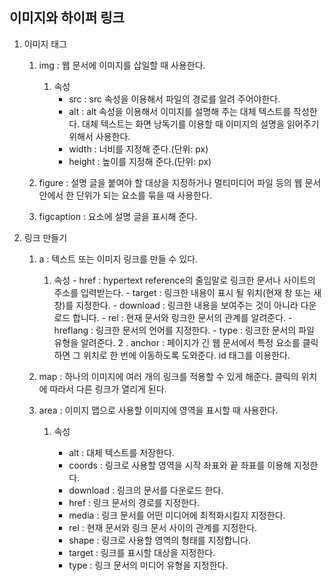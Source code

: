 ## <b> 이미지와 하이퍼 링크 </b>

1. 이미지 태그

   1. img : 웹 문서에 이미지를 삽일할 때 사용한다.

      1. 속성
         - src : src 속성을 이용해서 파일의 경로를 알려 주어야한다.
         - alt : alt 속성을 이용해서 이미지를 설명해 주는 대체 텍스트를 작성한다. 대체 텍스트는 화면 낭독기를 이용할 때 이미지의 설명을 읽어주기 위해서 사용한다.
         - width : 너비를 지정해 준다.(단위: px)
         - height : 높이를 지정해 준다.(단위: px)

   2. figure : 설명 글을 붙여야 할 대상을 지정하거나 멀티미디어 파일 등의 웹 문서안에서 한 단위가 되는 요소를 묶을 때 사용한다.

   3. figcaption : 요소에 설명 글을 표시해 준다.

2. 링크 만들기

   1. a : 텍스트 또는 이미지 링크를 만들 수 있다.

      1. 속성 - href : hypertext reference의 줄임말로 링크한 문서나 사이트의 주소를 입력받는다. - target : 링크한 내용이 표시 될 위치(현재 창 또는 새 창)를 지정한다. - download : 링크한 내용을 보여주는 것이 아니라 다운로드 합니다. - rel : 현재 문서와 링크한 문서의 관계를 알려준다. - hreflang : 링크한 문서의 언어를 지정한다. - type : 링크한 문서의 파일 유형을 알려준다.
         2 . anchor : 페이지가 긴 웹 문서에서 특정 요소를 클릭하면 그 위치로 한 번에 이동하도록 도와준다. id 태그를 이용한다.

   2. map : 하나의 이미지에 여러 개의 링크를 적용할 수 있게 해준다. 클릭의 위치에 따라서 다른 링크가 열리게 된다.

   3. area : 이미지 맵으로 사용할 이미지에 영역을 표시할 때 사용한다.

      1. 속성

         - alt : 대체 텍스트를 저장한다.
         - coords : 링크로 사용할 영역을 시작 좌표와 끝 좌표를 이용해 지정한다.
         - download : 링크의 문서를 다운로드 한다.
         - href : 링크 문서의 경로를 지정한다.
         - media : 링크 문서를 어떤 미디어에 최적화시킬지 지정한다.
         - rel : 현재 문서와 링크 문서 사이의 관계를 지정한다.
         - shape : 링크로 사용할 영역의 형태를 지정합니다.
         - target : 링크를 표시할 대상을 지정한다.
         - type : 링크 문서의 미디어 유형을 지정한다.
